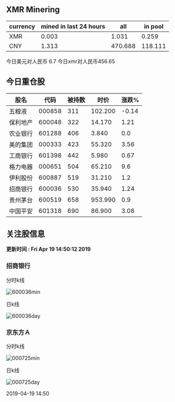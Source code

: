 ## XMR Minering

|currency|mined in last 24 hours|all|in pool|
|---|---|---|---|
|XMR|0.003|1.031|0.259|
|CNY|1.313|470.688|118.111|

今日美元对人民币 6.7	今日xmr对人民币456.65


## 今日重仓股 

|股名|代码|被持数|时价|涨跌%|
|---|---|---|---|---|
|五粮液|000858|311|102.200|-0.14|
|保利地产|600048|322|14.170|1.21|
|农业银行|601288|406|3.840|0.0|
|美的集团|000333|423|55.320|3.56|
|工商银行|601398|442|5.980|0.67|
|格力电器|000651|504|65.210|9.6|
|伊利股份|600887|519|31.210|1.2|
|招商银行|600036|530|35.940|1.24|
|贵州茅台|600519|658|953.990|0.9|
|中国平安|601318|690|86.900|3.08|

## 关注股信息
**更新时间 : Fri Apr 19 14:50:12 2019**
### 招商银行 
分时k线

![600036min](http://image.sinajs.cn/newchart/min/n/sh600036.gif)

日k线

![600036day](http://image.sinajs.cn/newchart/daily/n/sh600036.gif)

### 京东方Ａ 
分时k线

![000725min](http://image.sinajs.cn/newchart/min/n/sz000725.gif)

日k线

![000725day](http://image.sinajs.cn/newchart/daily/n/sz000725.gif)

2019-04-19 14:50